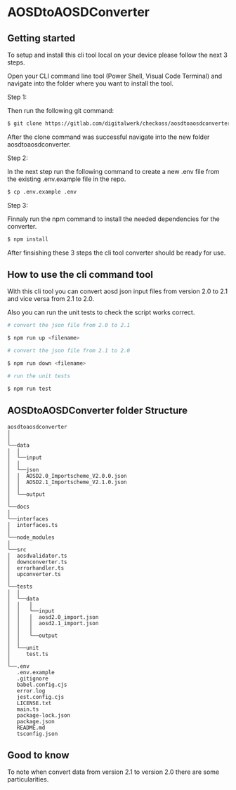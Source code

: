 # AOSDtoAOSDConverter

## Getting started

To setup and install this cli tool local on your device please follow the next 3 steps.

Open your CLI command line tool (Power Shell, Visual Code Terminal) and navigate into the folder where you want to install the tool.

Step 1:

Then run the following git command:


```sh
$ git clone https://gitlab.com/digitalwerk/checkoss/aosdtoaosdconverter.git

```

After the clone command was successful navigate into the new folder aosdtoaosdconverter.

Step 2:

In the next step run the following command to create a new .env file from the existing .env.example file in the repo.

```sh
$ cp .env.example .env

```

Step 3:

Finnaly run the npm command to install the needed dependencies for the converter.

```sh
$ npm install

```

After finsishing these 3 steps the cli tool converter should be ready for use.

## How to use the cli command tool

With this cli tool you can convert aosd json input files from version 2.0 to 2.1 and vice versa from 2.1 to 2.0.

Also you can run the unit tests to check the script works correct.

```sh
# convert the json file from 2.0 to 2.1

$ npm run up <filename>

# convert the json file from 2.1 to 2.0

$ npm run down <filename>

# run the unit tests

$ npm run test

```

## AOSDtoAOSDConverter folder Structure

```
aosdtoaosdconverter
│	
│	
└──data
│  │
│  └──input
│  │
│  └──json
│  │  AOSD2.0_Importscheme_V2.0.0.json
│  │  AOSD2.1_Importscheme_V2.1.0.json
│  │
│  └──output
│	
└──docs 
│	
└──interfaces
│  interfaces.ts
│	
└──node_modules 
│	
└──src
│  aosdvalidator.ts
│  downconverter.ts
│  errorhandler.ts
│  upconverter.ts
│	
└──tests
│  │
│  └──data
│  │   │
│  │   └──input
│  │   │  aosd2.0_import.json
│  │   │  aosd2.1_import.json
│  │   │
│  │   └──output
│  │
│  └──unit
│     test.ts
│
└──.env
   .env.example
   .gitignore
   babel.config.cjs
   error.log
   jest.config.cjs
   LICENSE.txt
   main.ts
   package-lock.json
   package.json
   README.md
   tsconfig.json

```

## Good to know

To note when convert data from version 2.1 to version 2.0 there are some particularities.


